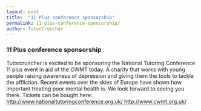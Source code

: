 ```yaml
---
layout: post
title:  "11 Plus conference sponsorship"
permalink: 11-plus-conference-sponsorship/
author: TutorCruncher
---
```

### 11 Plus conference sponsorship

Tutorcruncher is excited to be sponsoring the National Tutoring Conference 11 plus event in aid of the CWMT today. A charity that works with young people raising awareness of depression and giving them the tools to tackle the affliction. Recent events over the skies of Europe have shown how important treating poor mental health is. We look forward to seeing you there. Tickets can be bought here: [ http://www.nationaltutoringconference.org.uk/ ](http://www.nationaltutoringconference.org.uk/) [ http://www.cwmt.org.uk/ ](http://www.cwmt.org.uk/)
